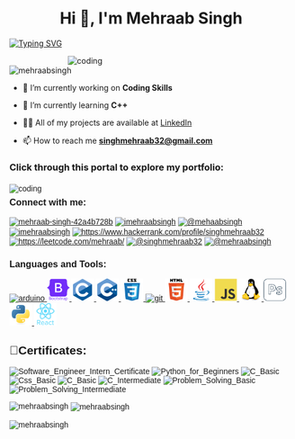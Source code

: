 <h1 align="center">Hi 👋, I'm Mehraab Singh</h1>

[![Typing SVG](https://readme-typing-svg.herokuapp.com?font=Fira+Code&duration=2000&pause=1000&multiline=true&random=false&width=704&height=100&lines=Passionate+Web+Developer+with+%3A;Proficiency+in+Python+%7C+C%2C+HTML%2C+CSS%2C+JavaScript+Enthusiast)](https://git.io/typing-svg)

<img align="right" alt="coding" width="400" src="https://cdna.artstation.com/p/assets/images/images/036/822/576/original/karina-formanova-cover-final.gif?1618727960">

<p align="left"> <img src="https://komarev.com/ghpvc/?username=mehraabsingh&label=Profile%20views&color=0e75b6&style=flat" alt="mehraabsingh" /> </p>

- 🔭 I’m currently working on **Coding Skills**

- 🌱 I’m currently learning **C++**

- 👨‍💻 All of my projects are available at [LinkedIn](https://www.linkedin.com/in/mehraab-singh-42a4b728b/)

- 📫 How to reach me **singhmehraab32@gmail.com**


<h3 align="left">Click through this portal to explore my portfolio:</h3>
<div style="font-family: Arial, sans-serif; clear: both; overflow: auto; margin-top: 20px;">
    <div style="float: left; margin-right: 20px;">
        <a href="https://mehraabsingh.github.io/Personal_Portfolio/" style="text-decoration: none;">
            <img align="left" alt="coding" width="100" src="https://i.redd.it/qzkpthkpayz51.gif">
        </a>
    </div>
    
<h3 align="left">Connect with me:</h3>
<p align="left">
<a href="https://linkedin.com/in/mehraab-singh-42a4b728b" target="blank"><img align="center" src="https://raw.githubusercontent.com/rahuldkjain/github-profile-readme-generator/master/src/images/icons/Social/linked-in-alt.svg" alt="mehraab-singh-42a4b728b" height="30" width="40" /></a>
<a href="https://instagram.com/imehraabsingh" target="blank"><img align="center" src="https://raw.githubusercontent.com/rahuldkjain/github-profile-readme-generator/master/src/images/icons/Social/instagram.svg" alt="imehraabsingh" height="30" width="40" /></a>
<a href="https://hashnode.com/@mehraabsingh" target="blank"><img align="center" src="https://raw.githubusercontent.com/rahuldkjain/github-profile-readme-generator/master/src/images/icons/Social/hashnode.svg" alt="@mehaabsingh" height="30" width="40" /></a>
<a href="https://www.codechef.com/users/imehraabsingh" target="blank"><img align="center" src="https://cdn.jsdelivr.net/npm/simple-icons@3.1.0/icons/codechef.svg" alt="imehraabsingh" height="30" width="40" /></a>
<a href="https://www.hackerrank.com/profile/singhmehraab32" target="blank"><img align="center" src="https://raw.githubusercontent.com/rahuldkjain/github-profile-readme-generator/master/src/images/icons/Social/hackerrank.svg" alt="https://www.hackerrank.com/profile/singhmehraab32" height="30" width="40" /></a>
<a href="https://leetcode.com/mehraab/" target="blank"><img align="center" src="https://raw.githubusercontent.com/rahuldkjain/github-profile-readme-generator/master/src/images/icons/Social/leet-code.svg" alt="https://leetcode.com/mehraab/" height="30" width="40" /></a>
<a href="https://www.hackerearth.com/@singhmehraab32" target="blank"><img align="center" src="https://raw.githubusercontent.com/rahuldkjain/github-profile-readme-generator/master/src/images/icons/Social/hackerearth.svg" alt="@singhmehraab32" height="30" width="40" /></a>
<a href="https://dev.to/@mehraabsingh" target="blank"><img align="center" src="https://raw.githubusercontent.com/rahuldkjain/github-profile-readme-generator/master/src/images/icons/Social/devto.svg" alt="@mehraabsingh" height="30" width="40" /></a>
</p>

<h3 align="left">Languages and Tools:</h3>
<p align="left"> <a href="https://www.arduino.cc/" target="_blank" rel="noreferrer"> <img src="https://cdn.worldvectorlogo.com/logos/arduino-1.svg" alt="arduino" width="40" height="40"/> </a> <a href="https://getbootstrap.com" target="_blank" rel="noreferrer"> <img src="https://raw.githubusercontent.com/devicons/devicon/master/icons/bootstrap/bootstrap-plain-wordmark.svg" alt="bootstrap" width="40" height="40"/> </a> <a href="https://www.cprogramming.com/" target="_blank" rel="noreferrer"> <img src="https://raw.githubusercontent.com/devicons/devicon/master/icons/c/c-original.svg" alt="c" width="40" height="40"/> </a> <a href="https://www.w3schools.com/cpp/" target="_blank" rel="noreferrer"> <img src="https://raw.githubusercontent.com/devicons/devicon/master/icons/cplusplus/cplusplus-original.svg" alt="cplusplus" width="40" height="40"/> </a> <a href="https://www.w3schools.com/css/" target="_blank" rel="noreferrer"> <img src="https://raw.githubusercontent.com/devicons/devicon/master/icons/css3/css3-original-wordmark.svg" alt="css3" width="40" height="40"/> </a> <a href="https://git-scm.com/" target="_blank" rel="noreferrer"> <img src="https://www.vectorlogo.zone/logos/git-scm/git-scm-icon.svg" alt="git" width="40" height="40"/> </a> <a href="https://www.w3.org/html/" target="_blank" rel="noreferrer"> <img src="https://raw.githubusercontent.com/devicons/devicon/master/icons/html5/html5-original-wordmark.svg" alt="html5" width="40" height="40"/> </a> <a href="https://www.java.com" target="_blank" rel="noreferrer"> <img src="https://raw.githubusercontent.com/devicons/devicon/master/icons/java/java-original.svg" alt="java" width="40" height="40"/> </a> <a href="https://developer.mozilla.org/en-US/docs/Web/JavaScript" target="_blank" rel="noreferrer"> <img src="https://raw.githubusercontent.com/devicons/devicon/master/icons/javascript/javascript-original.svg" alt="javascript" width="40" height="40"/> </a> <a href="https://www.linux.org/" target="_blank" rel="noreferrer"> <img src="https://raw.githubusercontent.com/devicons/devicon/master/icons/linux/linux-original.svg" alt="linux" width="40" height="40"/> </a> <a href="https://www.photoshop.com/en" target="_blank" rel="noreferrer"> <img src="https://raw.githubusercontent.com/devicons/devicon/master/icons/photoshop/photoshop-line.svg" alt="photoshop" width="40" height="40"/> </a> <a href="https://www.python.org" target="_blank" rel="noreferrer"> <img src="https://raw.githubusercontent.com/devicons/devicon/master/icons/python/python-original.svg" alt="python" width="40" height="40"/> </a> <a href="https://reactjs.org/" target="_blank" rel="noreferrer"> <img src="https://raw.githubusercontent.com/devicons/devicon/master/icons/react/react-original-wordmark.svg" alt="react" width="40" height="40"/> </a> </p>

## 📜Certificates:
<p>
<img src="https://github.com/mehraabsingh/mehraabsingh/assets/152207610/1e24e211-a511-4546-b446-0b780adb8044" alt="Software_Engineer_Intern_Certificate" width=200px"></a>
<img src="https://github.com/mehraabsingh/mehraabsingh/assets/152207610/3c0a51ef-f2c5-4fcb-ac27-cba49e1ca195" alt="Python_for_Beginners" width=200px"></a>
<img src="https://github.com/mehraabsingh/mehraabsingh/assets/152207610/1d6455bb-ff32-41fc-9bc0-b5d279b11a94" alt="C_Basic" width=200px"></a>
<img src="https://github.com/mehraabsingh/mehraabsingh/assets/152207610/7c5494b2-d7cf-44d8-9f2a-5895782f0a5c" alt="Css_Basic" width=200px"></a>
<img src="https://github.com/mehraabsingh/mehraabsingh/assets/152207610/8b60fe2a-f61f-4a7d-b09d-6e35a428bb30" alt="C_Basic" width=200px"></a>
<img src="https://github.com/mehraabsingh/mehraabsingh/assets/152207610/10c445c0-07df-481c-aee0-bbd98cb25106" alt="C_Intermediate" width=200px"></a>
<img src="https://github.com/mehraabsingh/mehraabsingh/assets/152207610/9a848fd1-f93e-43dc-92b0-73e997895d6a" alt="Problem_Solving_Basic" width=200px"></a>
<img src="https://github.com/mehraabsingh/mehraabsingh/assets/152207610/6a096ab5-7864-49a2-a249-7c4f6b72f74f" alt="Problem_Solving_Intermediate" width=200px"></a>
</p>

<p><img align="left" src="https://github-readme-stats.vercel.app/api/top-langs?username=mehraabsingh&show_icons=true&locale=en&layout=compact" alt="mehraabsingh" /></p>

<p>&nbsp;<img align="center" src="https://github-readme-stats.vercel.app/api?username=mehraabsingh&show_icons=true&locale=en" alt="mehraabsingh" /></p>

<p><img align="center" src="https://github-readme-streak-stats.herokuapp.com/?user=mehraabsingh&" alt="mehraabsingh" /></p>

